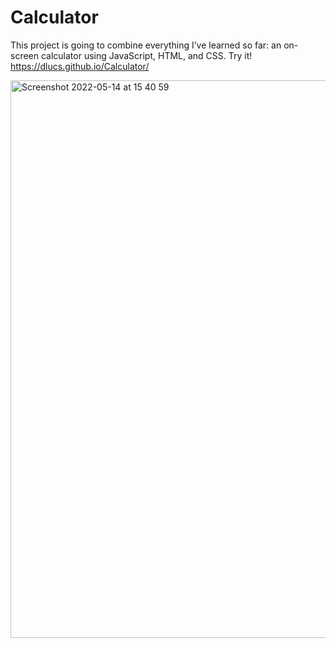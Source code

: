 # Calculator
This project is going to combine everything I’ve learned so far: an on-screen calculator using JavaScript, HTML, and CSS.
Try it! https://dlucs.github.io/Calculator/

<img width="892" alt="Screenshot 2022-05-14 at 15 40 59" src="https://user-images.githubusercontent.com/99974795/168428294-52845b0b-383d-4653-9ebc-e0f5623f6355.png">
